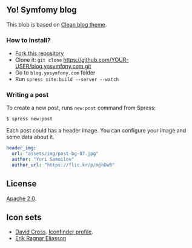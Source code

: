 ## Yo! Symfomy blog

This blob is based on [Clean blog theme](https://github.com/spress-add-ons/Clean-blog-theme).

### How to install?

* [Fork this repository](https://github.com/yosymfony-blog/blog.yosymfony.com/fork)
* Clone it: `git clone` https://github.com/YOUR-USER/blog.yosymfony.com.git
* Go to `blog.yosymfony.com` folder
* Run `spress site:build --server --watch`

### Writing a post

To create a new post, runs `new:post` command from Spress:

```bash
$ spress new:post
```

Each post could has a header image. You can configure your image and some data about it.

```yaml
header_img:
  url: "assets/img/post-bg-07.jpg"
  author: "Yuri Samoilov"
  author_url: "https://flic.kr/p/mjhDwB"
```

## License

[Apache 2.0](http://www.apache.org/licenses/LICENSE-2.0).

## Icon sets
* [David Cross](http://webhostingmedia.net/). [Iconfinder profile](https://www.iconfinder.com/webhostingmedia).
* [Erik Ragnar Eliasson](https://www.iconfinder.com/iconsets/designer-skills)
